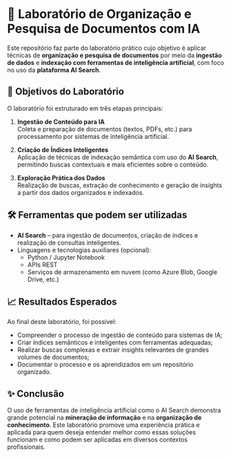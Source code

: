# 🧪 Laboratório de Organização e Pesquisa de Documentos com IA

Este repositório faz parte do laboratório prático cujo objetivo é aplicar técnicas de **organização e pesquisa de documentos** por meio da **ingestão de dados** e **indexação com ferramentas de inteligência artificial**, com foco no uso da **plataforma AI Search**.

## 📌 Objetivos do Laboratório

O laboratório foi estruturado em três etapas principais:

1. **Ingestão de Conteúdo para IA**  
   Coleta e preparação de documentos (textos, PDFs, etc.) para processamento por sistemas de inteligência artificial.

2. **Criação de Índices Inteligentes**  
   Aplicação de técnicas de indexação semântica com uso do **AI Search**, permitindo buscas contextuais e mais eficientes sobre o conteúdo.

3. **Exploração Prática dos Dados**  
   Realização de buscas, extração de conhecimento e geração de insights a partir dos dados organizados e indexados.

## 🛠️ Ferramentas que podem ser utilizadas

- **AI Search** – para ingestão de documentos, criação de índices e realização de consultas inteligentes.
- Linguagens e tecnologias auxiliares (opcional):
  - Python / Jupyter Notebook
  - APIs REST
  - Serviços de armazenamento em nuvem (como Azure Blob, Google Drive, etc.)

## 📈 Resultados Esperados

Ao final deste laboratório, foi possível:

- Compreender o processo de ingestão de conteúdo para sistemas de IA;
- Criar índices semânticos e inteligentes com ferramentas adequadas;
- Realizar buscas complexas e extrair insights relevantes de grandes volumes de documentos;
- Documentar o processo e os aprendizados em um repositório organizado.

## ✨ Conclusão

O uso de ferramentas de inteligência artificial como o AI Search demonstra grande potencial na **mineração de informação** e na **organização de conhecimento**. Este laboratório promove uma experiência prática e aplicada para quem deseja entender melhor como essas soluções funcionam e como podem ser aplicadas em diversos contextos profissionais.
